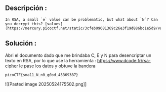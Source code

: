 ## Descripción :
	In RSA, a small `e` value can be problematic, but what about `N`? Can you decrypt this? [values](https://mercury.picoctf.net/static/3cfeb09681369c26e3f19d886bc1e5d9/values)

## Solución :
Abri el documento dado que me brindaba  C, E y N para desencriptar un texto en RSA, por lo que use la herramienta : https://www.dcode.fr/rsa-cipher
le pase los datos y obtuve la bandera

	picoCTF{sma11_N_n0_g0od_45369387}

![[Pasted image 20250524175502.png]]